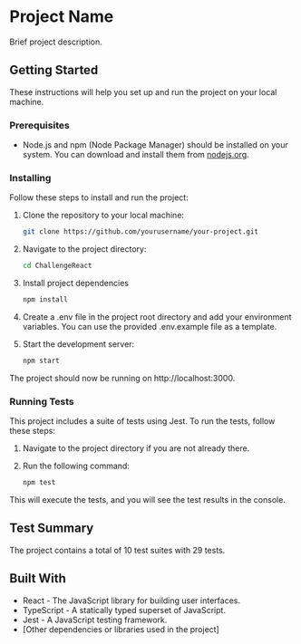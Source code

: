 # Project Name

Brief project description.

## Getting Started

These instructions will help you set up and run the project on your local machine.

### Prerequisites

- Node.js and npm (Node Package Manager) should be installed on your system. You can download and install them from [nodejs.org](https://nodejs.org/).

### Installing

Follow these steps to install and run the project:

1. Clone the repository to your local machine:

   ```bash
   git clone https://github.com/yourusername/your-project.git


2. Navigate to the project directory:

    ```bash
    cd ChallengeReact

3. Install project dependencies
    ```bash
    npm install

4. Create a .env file in the project root directory and add your environment variables. You can use the provided .env.example file as a template.

5. Start the development server:
    ```bash
    npm start

The project should now be running on http://localhost:3000.

### Running Tests

This project includes a suite of tests using Jest. To run the tests, follow these steps:

1. Navigate to the project directory if you are not already there.

2. Run the following command:
    ```bash
    npm test

This will execute the tests, and you will see the test results in the console.

## Test Summary

The project contains a total of 10 test suites with 29 tests.

## Built With

* React - The JavaScript library for building user interfaces.
* TypeScript - A statically typed superset of JavaScript.
* Jest - A JavaScript testing framework.
* [Other dependencies or libraries used in the project]